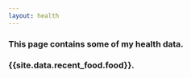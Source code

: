 ```yaml
---
layout: health
---
```

### This page contains some of my health data. 
### {{site.data.recent_food.food}}.
